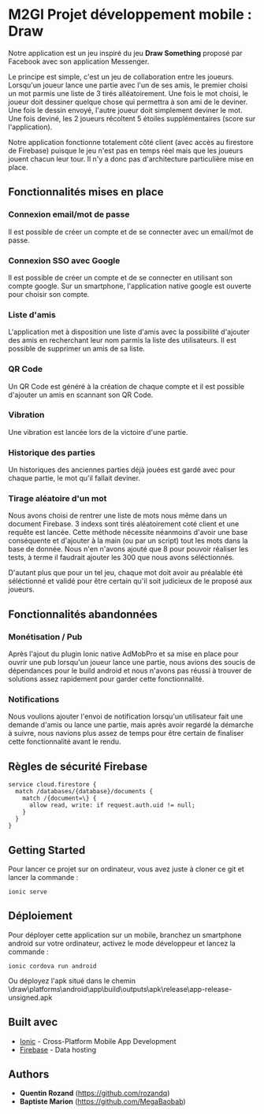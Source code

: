 # M2GI Projet développement mobile : Draw

Notre application est un jeu inspiré du jeu **Draw Something** proposé par Facebook avec son application Messenger.

Le principe est simple, c'est un jeu de collaboration entre les joueurs. 
Lorsqu'un joueur lance une partie avec l'un de ses amis, le premier choisi un mot parmis une liste de 3 tirés alléatoirement. 
Une fois le mot choisi, le joueur doit dessiner quelque chose qui permettra à son ami de le deviner. 
Une fois le dessin envoyé, l'autre joueur doit simplement deviner le mot. 
Une fois deviné, les 2 joueurs récoltent 5 étoiles supplémentaires (score sur l'application).

Notre application fonctionne totalement côté client (avec accès au firestore de Firebase) puisque le jeu n'est pas en temps réel mais que les joueurs jouent chacun leur tour.
Il n'y a donc pas d'architecture particulière mise en place. 


## Fonctionnalités mises en place

### Connexion email/mot de passe

Il est possible de créer un compte et de se connecter avec un email/mot de passe.


### Connexion SSO avec Google

Il est possible de créer un compte et de se connecter en utilisant son compte google. Sur un smartphone, l'application native google est ouverte pour choisir son compte.


### Liste d'amis

L'application met à disposition une liste d'amis avec la possibilité d'ajouter des amis en recherchant leur nom parmis la liste des utilisateurs. Il est possible de supprimer un amis de sa liste.


### QR Code

Un QR Code est généré à la création de chaque compte et il est possible d'ajouter un amis en scannant son QR Code.

### Vibration

Une vibration est lancée lors de la victoire d'une partie.


### Historique des parties

Un historiques des anciennes parties déjà jouées est gardé avec pour chaque partie, le mot qu'il fallait deviner.


### Tirage aléatoire d'un mot

Nous avons choisi de rentrer une liste de mots nous même dans un document Firebase. 3 indexs sont tirés aléatoirement coté client et une requête est lancée.
Cette méthode nécessite néanmoins d'avoir une base conséquente et d'ajouter à la main (ou par un script) tout les mots dans la base de donnée. Nous n'en n'avons ajouté que 8 pour pouvoir réaliser les tests, à terme il faudrait ajouter les 300 que nous avons séléctionnés. 

D'autant plus que pour un tel jeu, chaque mot doit avoir au préalable été séléctionné et validé pour être certain qu'il soit judicieux de le proposé aux joueurs. 


## Fonctionnalités abandonnées

### Monétisation / Pub

Après l'ajout du plugin Ionic native AdMobPro et sa mise en place pour ouvrir une pub lorsqu'un joueur lance une partie, nous avions des soucis de dépendances pour le build android et nous n'avons pas réussi à trouver de solutions assez rapidement pour garder cette fonctionnalité.


### Notifications

Nous voulions ajouter l'envoi de notification lorsqu'un utilisateur fait une demande d'amis ou lance une partie, mais après avoir regardé la démarche à suivre, nous navions plus assez de temps pour être certain de finaliser cette fonctionnalité avant le rendu.


## Règles de sécurité Firebase

```
service cloud.firestore {
  match /databases/{database}/documents {
    match /{document=\} {
      allow read, write: if request.auth.uid != null;
    }
  }
}
```


## Getting Started

Pour lancer ce projet sur on ordinateur, vous avez juste à cloner ce git et lancer la commande :
```
ionic serve
```

## Déploiement

Pour déployer cette application sur un mobile, branchez un smartphone android sur votre ordinateur, activez le mode développeur et lancez la commande :
```
ionic cordova run android
```
Ou déployez l'apk situé dans le chemin \draw\platforms\android\app\build\outputs\apk\release\app-release-unsigned.apk

## Built avec 

* [Ionic](https://ionicframework.com/) - Cross-Platform Mobile App Development
* [Firebase](https://firebase.google.com) - Data hosting

## Authors

* **Quentin Rozand** (https://github.com/rozandq)
* **Baptiste Marion** (https://github.com/MegaBaobab)
